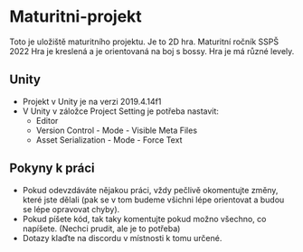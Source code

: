 # Maturitni-projekt
Toto je uložiště maturitního projektu. Je to 2D hra. Maturitní ročník SSPŠ 2022
Hra je kreslená a je orientovaná na boj s bossy. Hra je má různé levely.

## Unity ##
* Projekt v Unity je na verzi 2019.4.14f1
* V Unity v záložce Project Setting je potřeba nastavit:
  * Editor
   * Version Control - Mode - Visible Meta Files
   * Asset Serialization - Mode - Force Text

## Pokyny k práci ##
* Pokud odevzdáváte nějakou práci, vždy pečlivě okomentujte změny, které jste dělali (pak se v tom budeme všichni lépe orientovat a budou se lépe opravovat chyby).
* Pokud píšete kód, tak taky komentujte pokud možno všechno, co napíšete. (Nechci prudit, ale je to potřeba)
* Dotazy klaďte na discordu v místnosti k tomu určené.
